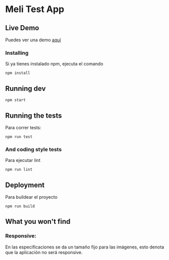 # Meli Test App

## Live Demo

Puedes ver una demo [aquí](https://meli-test-b3cdb.firebaseapp.com/)

### Installing

Si ya tienes instalado npm, ejecuta el comando

```
npm install
```

## Running dev

```
npm start
```


## Running the tests

Para correr tests:

```
npm run test
```

### And coding style tests

Para ejecutar lint

```
npm run lint
```

## Deployment

Para buildear el proyecto

```
npm run build
```

## What you won't find

### Responsive:

En las especificaciones se da un tamaño fijo para las imágenes, esto denota que la aplicación no será responsive.
